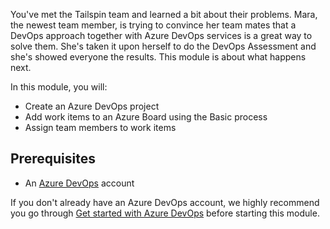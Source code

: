 You've met the Tailspin team and learned a bit about their problems. Mara, the newest team member, is trying to convince her team mates that a DevOps approach together with Azure DevOps services is a great way to solve them. She's taken it upon herself to do the DevOps Assessment and she's showed everyone the results. This module is about what happens next.

In this module, you will:

- Create an Azure DevOps project
- Add work items to an Azure Board using the Basic process
- Assign team members to work items

## Prerequisites

- An [Azure DevOps](https://dev.azure.com?azure-portal=true) account

If you don't already have an Azure DevOps account, we highly recommend you go through [Get started with Azure DevOps](https://docs.microsoft.com/learn/modules/get-started-with-devops?azure-portal=true) before starting this module.